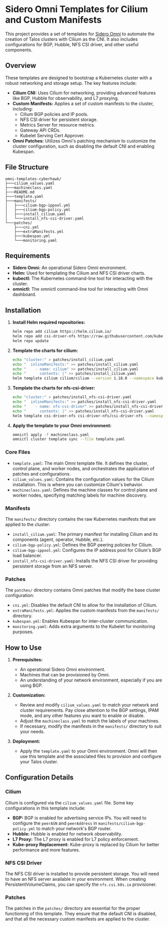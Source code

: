 # Sidero Omni Templates for Cilium and Custom Manifests

This project provides a set of templates for [Sidero Omni](https://www.sidero.dev/omni/) to automate the creation of Talos clusters with Cilium as the CNI. It also includes configurations for BGP, Hubble, NFS CSI driver, and other useful components.

## Overview

These templates are designed to bootstrap a Kubernetes cluster with a robust networking and storage setup. The key features include:

-   **Cilium CNI:** Uses Cilium for networking, providing advanced features like BGP, Hubble for observability, and L7 proxying.
-   **Custom Manifests:**  Applies a set of custom manifests to the cluster, including:
    -   Cilium BGP policies and IP pools.
    -   NFS CSI driver for persistent storage.
    -   Metrics Server for resource metrics.
    -   Gateway API CRDs.
    -   Kubelet Serving Cert Approver.
-   **Omni Patches:**  Utilizes Omni's patching mechanism to customize the cluster configuration, such as disabling the default CNI and enabling Kubespan.

## File Structure

```
omni-templates-cyberhawk/
├───cilium_values.yaml
├───machineclass.yaml
├───README.md
├───template.yaml
├───manifests/
│   ├───cilium-bgp-ippool.yml
│   ├───cilium-bgp-policy.yml
│   ├───install_cilium.yaml
│   └───install_nfs-csi-driver.yaml
└───patches/
    ├───cni.yml
    ├───extraManifests.yml
    ├───kubespan.yml
    └───monitoring.yaml
```

## Requirements

- **Sidero Omni:** An operational Sidero Omni environment.
- **Helm:** Used for templating the Cilium and NFS CSI driver charts.
- **kubectl:** The Kubernetes command-line tool for interacting with the cluster.
- **omnictl:** The omnictl command-line tool for interacting with Omni dashboard.

## Installation

1. **Install Helm required repositories:**
   ```bash
   helm repo add cilium https://helm.cilium.io/
   helm repo add csi-driver-nfs https://raw.githubusercontent.com/kubernetes-csi/csi-driver-nfs/master/charts
   helm repo update
   ```
2. **Template the charts for cilium:**
   ```bash
   echo "cluster:" > patches/install_cilium.yaml
   echo "  inlineManifests:" >> patches/install_cilium.yaml
   echo "    - name: cilium" >> patches/install_cilium.yaml
   echo "      contents: |" >> patches/install_cilium.yaml
   helm template cilium cilium/cilium --version 1.18.0 --namespace kube-system -f cilium_values.yaml | sed 's/^/        /' >> patches/install_cilium.yaml
   ```

3. **Template the charts for nfs-csi-driver:**
   ```bash
   echo "cluster:" > patches/install_nfs-csi-driver.yaml
   echo "  inlineManifests:" >> patches/install_nfs-csi-driver.yaml
   echo "    - name: nfs-csi-driver" >> patches/install_nfs-csi-driver.yaml
   echo "      contents: |" >> patches/install_nfs-csi-driver.yaml
   helm template csi-driver-nfs csi-driver-nfs/csi-driver-nfs --namespace kube-system --version v4.11.0 | sed 's/^/        /' >> patches/install_nfs-csi-driver.yaml
   ```
4. **Apply the template to your Omni environment:**
   ```bash
   omnictl apply -f machineclass.yaml
   omnictl cluster template sync --file template.yaml
   ```



### Core Files

-   `template.yaml`: The main Omni template file. It defines the cluster, control plane, and worker nodes, and orchestrates the application of patches and configurations.
-   `cilium_values.yaml`: Contains the configuration values for the Cilium installation. This is where you can customize Cilium's behavior.
-   `machineclass.yaml`: Defines the machine classes for control plane and worker nodes, specifying matching labels for machine discovery.

### Manifests

The `manifests/` directory contains the raw Kubernetes manifests that are applied to the cluster:

-   `install_cilium.yaml`: The primary manifest for installing Cilium and its components (agent, operator, Hubble, etc.).
-   `cilium-bgp-policy.yml`: Defines the BGP peering policies for Cilium.
-   `cilium-bgp-ippool.yml`:  Configures the IP address pool for Cilium's BGP load balancer.
-   `install_nfs-csi-driver.yaml`: Installs the NFS CSI driver for providing persistent storage from an NFS server.

### Patches

The `patches/` directory contains Omni patches that modify the base cluster configuration:

-   `cni.yml`: Disables the default CNI to allow for the installation of Cilium.
-   `extraManifests.yml`:  Applies the custom manifests from the `manifests/` directory.
-   `kubespan.yml`: Enables Kubespan for inter-cluster communication.
-   `monitoring.yaml`: Adds extra arguments to the Kubelet for monitoring purposes.

## How to Use

1.  **Prerequisites:**
    -   An operational Sidero Omni environment.
    -   Machines that can be provisioned by Omni.
    -   An understanding of your network environment, especially if you are using BGP.

2.  **Customization:**
    -   Review and modify `cilium_values.yaml` to match your network and cluster requirements. Pay close attention to the BGP settings, IPAM mode, and any other features you want to enable or disable.
    -   Adjust the `machineclass.yaml` to match the labels of your machines.
    -   If necessary, modify the manifests in the `manifests/` directory to suit your needs.

3.  **Deployment:**
    -   Apply the `template.yaml` to your Omni environment. Omni will then use this template and the associated files to provision and configure your Talos cluster.

## Configuration Details

### Cilium

Cilium is configured via the `cilium_values.yaml` file. Some key configurations in this template include:

-   **BGP:** BGP is enabled for advertising service IPs. You will need to configure the `peerASN` and `peerAddress` in `manifests/cilium-bgp-policy.yml` to match your network's BGP router.
-   **Hubble:** Hubble is enabled for network observability.
-   **L7 Proxy:** The L7 proxy is enabled for L7 policy enforcement.
-   **Kube-proxy Replacement:**  Kube-proxy is replaced by Cilium for better performance and more features.

### NFS CSI Driver

The NFS CSI driver is installed to provide persistent storage. You will need to have an NFS server available in your environment. When creating PersistentVolumeClaims, you can specify the `nfs.csi.k8s.io` provisioner.

### Patches

The patches in the `patches/` directory are essential for the proper functioning of this template. They ensure that the default CNI is disabled, and that all the necessary custom manifests are applied to the cluster.
